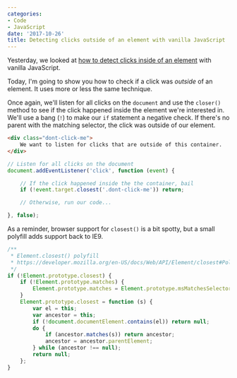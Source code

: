 ```yaml
---
categories:
- Code
- JavaScript
date: '2017-10-26'
title: Detecting clicks outside of an element with vanilla JavaScript
---
```


Yesterday, we looked at [how to detect clicks inside of an element](/detecting-clicks-inside-an-element-with-vanilla-javascript/) with vanilla JavaScript.

Today, I'm going to show you how to check if a click was *outside* of an element. It uses more or less the same technique.

Once again, we'll listen for all clicks on the `document` and use the `closer()` method to see if the click happened inside the element we're interested in. We'll use a bang (`!`) to make our `if` statement a negative check. If there's no parent with the matching selector, the click was outside of our element.

```html
<div class="dont-click-me">
    We want to listen for clicks that are outside of this container.
</div>
```

```js
// Listen for all clicks on the document
document.addEventListener('click', function (event) {

    // If the click happened inside the the container, bail
    if (!event.target.closest('.dont-click-me')) return;

    // Otherwise, run our code...

}, false);
```

As a reminder, browser support for `closest()` is a bit spotty, but a small polyfill adds support back to IE9.

```js
/**
 * Element.closest() polyfill
 * https://developer.mozilla.org/en-US/docs/Web/API/Element/closest#Polyfill
 */
if (!Element.prototype.closest) {
    if (!Element.prototype.matches) {
        Element.prototype.matches = Element.prototype.msMatchesSelector || Element.prototype.webkitMatchesSelector;
    }
    Element.prototype.closest = function (s) {
        var el = this;
        var ancestor = this;
        if (!document.documentElement.contains(el)) return null;
        do {
            if (ancestor.matches(s)) return ancestor;
            ancestor = ancestor.parentElement;
        } while (ancestor !== null);
        return null;
    };
}
```